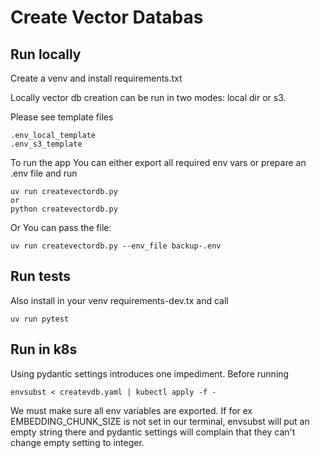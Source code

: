 # Create Vector Databas

## Run locally
Create a venv and install requirements.txt

Locally vector db creation can be run in two modes: local dir or s3. 

Please see template files
```shell
.env_local_template
.env_s3_template
```

To run the app You can either export all required env vars or prepare an .env file and run 
```shell
uv run createvectordb.py 
or
python createvectordb.py 
```

Or You can pass the file:
```shell
uv run createvectordb.py --env_file backup-.env
```

## Run tests
Also install in your venv requirements-dev.tx and call
```shell
uv run pytest
```

## Run in k8s
Using pydantic settings introduces one impediment. Before running
```shell
envsubst < createvdb.yaml | kubectl apply -f -
```
We must make sure all env variables are exported. If for ex EMBEDDING_CHUNK_SIZE is not set in our terminal, 
envsubst will put an empty string there and pydantic settings will complain that they can't change 
empty setting to integer.